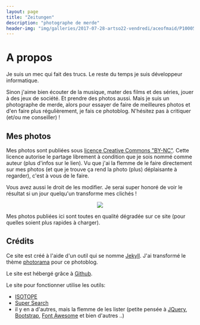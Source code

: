 ```yaml
---
layout: page
title: "Zeitungen"
description: "photographe de merde"
header-img: "img/galleries/2017-07-28-artso22-vendredi/aceofmaid/P1000514_NB.JPG"
---
```


# A propos

Je suis un mec qui fait des trucs. Le reste du temps je suis développeur informatique.

Sinon j'aime bien écouter de la musique, mater des films et des séries, jouer à des jeux de société. Et prendre des photos aussi. Mais je suis un photographe de merde, alors pour essayer de faire de meilleures photos et d'en faire plus régulièrement, je fais ce photoblog. N'hésitez pas à critiquer (et/ou me conseiller) !

## Mes photos

Mes photos sont publiées sous [licence Creative Commons "BY-NC"](https://creativecommons.org/licenses/by-nc/3.0/fr/). Cette licence autorise le partage librement à condition que je sois nommé comme auteur (plus d'infos sur le lien). Vu que j'ai la flemme de le faire directement sur mes photos (et que je trouve ça rend la photo (plus) déplaisante à regarder), c'est à vous de le faire.

Vous avez aussi le droit de les modifier. Je serai super honoré de voir le résultat si un jour quelqu'un transforme mes clichés !

<center><p>
	<a href="https://creativecommons.org/licenses/by-nc/3.0/fr/">
		<img src="{{ site.baseurl }}/img/by-nc.png"/>
	</a>
</p></center>

Mes photos publiées ici sont toutes en qualité dégradée sur ce site (pour quelles soient plus rapides à charger).

## Crédits

Ce site est créé à l'aide d'un outil qui se nomme [Jekyll](http://jekyllrb.com/). J'ai transformé le thème [photorama](https://github.com/sunbliss/photorama) pour ce photoblog.

Le site est hébergé grâce à [Github](http://github.com/).

Le site pour fonctionner utilise les outils:
- [ISOTOPE](https://github.com/metafizzy/isotope)
- [Super Search](https://github.com/chinchang/super-search)
- il y en a d'autres, mais la flemme de les lister (petite pensée à [JQuery](http://jquery.com/), [Bootstrap](http://getbootstrap.com/), [Font Awesome](http://fontawesome.io/) et bien d'autres ..)
